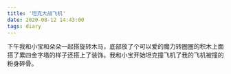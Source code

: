 ```yaml
---
title: '坦克大战飞机'
date: 2020-08-12 14:43:00
tags: diary
---
```

下午我和小宝和朵朵一起搭旋转木马，底部放了个可以爱的魔力转圈圈的积木上面搭了累四金字塔的样子还搭上了装饰。我和小宝开始坦克撞飞机了我的飞机被撞的粉身碎骨。
